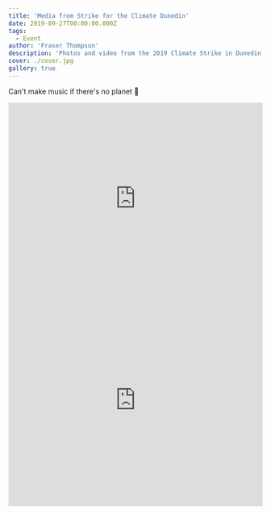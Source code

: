 ```yaml
---
title: 'Media from Strike for the Climate Dunedin'
date: 2019-09-27T00:00:00.000Z
tags:
  - Event
author: 'Fraser Thompson'
description: 'Photos and video from the 2019 Climate Strike in Dunedin.'
cover: ./cover.jpg
gallery: true
---
```


Can't make music if there's no planet 🤷‍

<iframe width="100%" height="400" src="https://www.youtube-nocookie.com/embed/bxsDtoYG__g" frameborder="0" allow="accelerometer; autoplay; encrypted-media; gyroscope; picture-in-picture" allowfullscreen></iframe>

<iframe width="100%" height="400" src="https://www.youtube-nocookie.com/embed/uhuVW988KIY" frameborder="0" allow="accelerometer; autoplay; encrypted-media; gyroscope; picture-in-picture" allowfullscreen></iframe>
